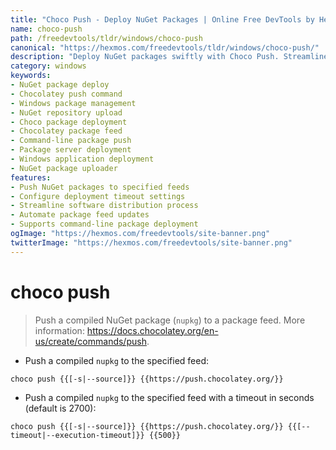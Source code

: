 ```yaml
---
title: "Choco Push - Deploy NuGet Packages | Online Free DevTools by Hexmos"
name: choco-push
path: /freedevtools/tldr/windows/choco-push
canonical: "https://hexmos.com/freedevtools/tldr/windows/choco-push/"
description: "Deploy NuGet packages swiftly with Choco Push. Streamline your software distribution workflow by pushing packages to your feeds. Free online tool, no registration required."
category: windows
keywords:
- NuGet package deploy
- Chocolatey push command
- Windows package management
- NuGet repository upload
- Choco package deployment
- Chocolatey package feed
- Command-line package push
- Package server deployment
- Windows application deployment
- NuGet package uploader
features:
- Push NuGet packages to specified feeds
- Configure deployment timeout settings
- Streamline software distribution process
- Automate package feed updates
- Supports command-line package deployment
ogImage: "https://hexmos.com/freedevtools/site-banner.png"
twitterImage: "https://hexmos.com/freedevtools/site-banner.png"
---
```


# choco push

> Push a compiled NuGet package (`nupkg`) to a package feed.
> More information: <https://docs.chocolatey.org/en-us/create/commands/push>.

- Push a compiled `nupkg` to the specified feed:

`choco push {{[-s|--source]}} {{https://push.chocolatey.org/}}`

- Push a compiled `nupkg` to the specified feed with a timeout in seconds (default is 2700):

`choco push {{[-s|--source]}} {{https://push.chocolatey.org/}} {{[--timeout|--execution-timeout]}} {{500}}`
